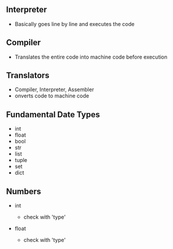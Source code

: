 ## Interpreter
- Basically goes line by line and executes the code

## Compiler
- Translates the entire code into machine code before execution

## Translators
- Compiler, Interpreter, Assembler
- onverts code to machine code

## Fundamental Date Types
- int
- float
- bool
- str
- list
- tuple
- set
- dict

## Numbers

- int
  - check with 'type'

- float
  - check with 'type'